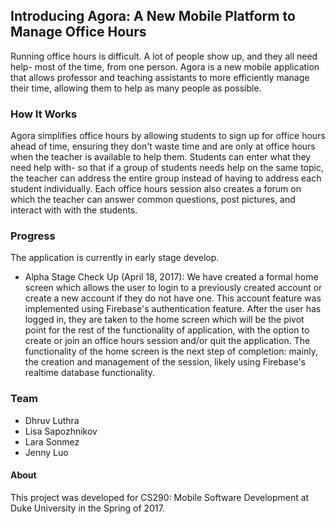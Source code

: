 ## Introducing **Agora**: A New Mobile Platform to Manage Office Hours

Running office hours is difficult. A lot of people show up, and they all need help- most of the time, from one person. Agora is a new mobile application that allows professor and teaching assistants to more efficiently manage their time, allowing them to help as many people as possible.

### How It Works
Agora simplifies office hours by allowing students to sign up for office hours ahead of time, ensuring they don't waste time and are only at office hours when the teacher is available to help them. Students can enter what they need help with- so that if a group of students needs help on the same topic, the teacher can address the entire group instead of having to address each student individually. Each office hours session also creates a forum on which the teacher can answer common questions, post pictures, and interact with with the students.


### Progress

The application is currently in early stage develop.
- Alpha Stage Check Up (April 18, 2017): We have created a formal home screen which allows the user to login to a previously created account or create a new account if they do not have one. This account feature was implemented using Firebase's authentication feature. After the user has logged in, they are taken to the home screen which will be the pivot point for the rest of the functionality of application, with the option to create or join an office hours session and/or quit the application. The functionality of the home screen is the next step of completion: mainly, the creation and management of the session, likely using Firebase's realtime database functionality. 


### Team
- Dhruv Luthra
- Lisa Sapozhnikov
- Lara Sonmez
- Jenny Luo

#### About
This project was developed for CS290: Mobile Software Development at Duke University in the Spring of 2017.
